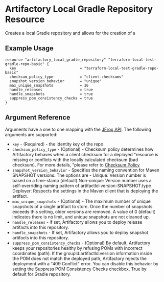 # Artifactory Local Gradle Repository Resource

Creates a local Gradle repository and allows for the creation of a 

## Example Usage

```hcl
resource "artifactory_local_gradle_repository" "terraform-local-test-gradle-repo-basic" {
  key                             = "terraform-local-test-gradle-repo-basic"
  checksum_policy_type            = "client-checksums"
  snapshot_version_behavior       = "unique"
  max_unique_snapshots            = 10
  handle_releases                 = true
  handle_snapshots                = true
  suppress_pom_consistency_checks = true
}
```

## Argument Reference

Arguments have a one to one mapping with the [JFrog API](https://www.jfrog.com/confluence/display/RTF/Repository+Configuration+JSON). 
The following arguments are supported:

* `key` - (Required) - the identity key of the repo
* `checksum_policy_type` - (Optional) - Checksum policy determines how Artifactory behaves when a client checksum for a deployed
  "resource is missing or conflicts with the locally calculated checksum (bad checksum). For more details,
  "please refer to [Checksum Policy](https://www.jfrog.com/confluence/display/JFROG/Local+Repositories#LocalRepositories-ChecksumPolicy)
* `snapshot_version_behavior` - Specifies the naming convention for Maven SNAPSHOT versions.
  The options are -
  Unique: Version number is based on a time-stamp (default)
  Non-unique: Version number uses a self-overriding naming pattern of artifactId-version-SNAPSHOT.type
  Deployer: Respects the settings in the Maven client that is deploying the artifact.
* `max_unique_snapshots` - (Optional) - The maximum number of unique snapshots of a single artifact to store.
  Once the number of snapshots exceeds this setting, older versions are removed.
  A value of 0 (default) indicates there is no limit, and unique snapshots are not cleaned up.
* `handle_releases` - If set, Artifactory allows you to deploy release artifacts into this repository.
* `handle_snapshots` - If set, Artifactory allows you to deploy snapshot artifacts into this repository.
* `suppress_pom_consistency_checks` - (Optional) By default, Artifactory keeps your repositories healthy by refusing POMs with incorrect coordinates (path).
  If the groupId:artifactId:version information inside the POM does not match the deployed path, Artifactory rejects the deployment with a "409 Conflict" error.
  You can disable this behavior by setting the Suppress POM Consistency Checks checkbox. True by default for Gradle repository.